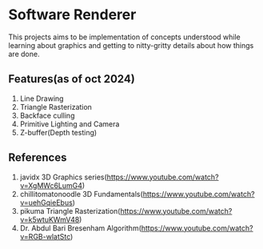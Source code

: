 # Software Renderer

This projects aims to be implementation of concepts understood while learning about graphics and getting to nitty-gritty details about how things are done.

## Features(as of oct 2024)
  1. Line Drawing
  2. Triangle Rasterization
  3. Backface culling
  4. Primitive Lighting and Camera
  5. Z-buffer(Depth testing)

## References
  1. javidx 3D Graphics series(https://www.youtube.com/watch?v=XgMWc6LumG4)
  2. chillitomatonoodle 3D Fundamentals(https://www.youtube.com/watch?v=uehGqieEbus)
  3. pikuma Triangle Rasterization(https://www.youtube.com/watch?v=k5wtuKWmV48)
  4. Dr. Abdul Bari Bresenham Algorithm(https://www.youtube.com/watch?v=RGB-wlatStc)
